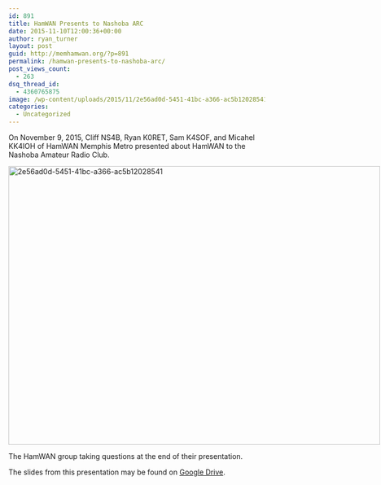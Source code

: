 ```yaml
---
id: 891
title: HamWAN Presents to Nashoba ARC
date: 2015-11-10T12:00:36+00:00
author: ryan_turner
layout: post
guid: http://memhamwan.org/?p=891
permalink: /hamwan-presents-to-nashoba-arc/
post_views_count:
  - 263
dsq_thread_id:
  - 4360765875
image: /wp-content/uploads/2015/11/2e56ad0d-5451-41bc-a366-ac5b12028541.jpg
categories:
  - Uncategorized
---
```

On November 9, 2015, Cliff NS4B, Ryan K0RET, Sam K4SOF, and Micahel KK4IOH of HamWAN Memphis Metro presented about HamWAN to the Nashoba Amateur Radio Club.

<div id="attachment_892" style="width: 740px" class="wp-caption aligncenter">
  <a href="http://memhamwan.org/wp-content/uploads/2015/11/2e56ad0d-5451-41bc-a366-ac5b12028541.jpg"><img class="wp-image-892 size-large" src="http://memhamwan.org/wp-content/uploads/2015/11/2e56ad0d-5451-41bc-a366-ac5b12028541-1024x768.jpg" alt="2e56ad0d-5451-41bc-a366-ac5b12028541" width="730" height="548" srcset="http://memhamwan.org/wp-content/uploads/2015/11/2e56ad0d-5451-41bc-a366-ac5b12028541-300x225.jpg 300w, http://memhamwan.org/wp-content/uploads/2015/11/2e56ad0d-5451-41bc-a366-ac5b12028541-1024x768.jpg 1024w, http://memhamwan.org/wp-content/uploads/2015/11/2e56ad0d-5451-41bc-a366-ac5b12028541.jpg 1055w" sizes="(max-width: 730px) 100vw, 730px" /></a>
  
  <p class="wp-caption-text">
    The HamWAN group taking questions at the end of their presentation.
  </p>
</div>

The slides from this presentation may be found on [Google Drive](https://docs.google.com/presentation/d/1ODqCUhe9TFiNycEWyGxYOv6oYAnd-WzO744P__Lin6E/edit?usp=sharing).